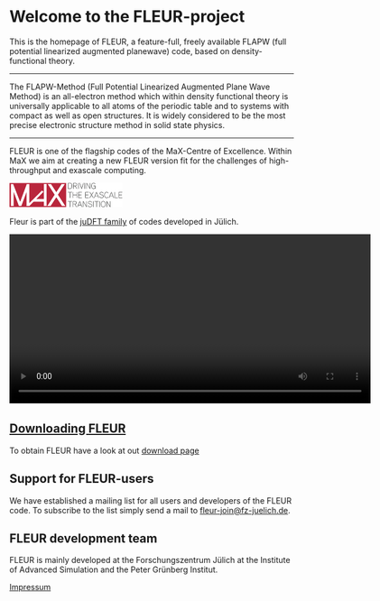 Welcome to the FLEUR-project
===========================
This is the homepage of FLEUR, a feature-full, freely available FLAPW (full potential linearized augmented planewave) code, based on density-functional theory.

---

The FLAPW-Method (Full Potential Linearized Augmented Plane Wave Method) is an all-electron method which within density functional theory is universally applicable to all atoms of the periodic table and to systems with compact as well as open structures. It is widely considered to be the most precise electronic structure method in solid state physics. 

---

FLEUR is one of the flagship codes of the MaX-Centre of Excellence. Within MaX we aim at creating a new FLEUR version fit for the challenges of high-throughput and exascale computing.

[![MaX-logo](img/MaX.png)](http://www.max-centre.eu)

Fleur is part of the [juDFT family](http://www.judft.de) of codes developed in Jülich.

<video width="640" height="300" preload="auto" autoplay="autoplay" controls="controls" >
<source src="https://www.flapw.de/pm/uploads/Main/fleur.mp4" type="video/mp4" />
<source src="https://www.flapw.de/pm/uploads/Main/fleur.webm" type="video/webm" />


<p class="novideo"></p>
</video>

[Downloading FLEUR](downloads.md)
--------------------------
To obtain FLEUR have a look at out [download page](downloads.md)


Support for FLEUR-users
------------------
We have established a mailing list for all users and developers of the FLEUR code. To subscribe to the list simply send a mail to <fleur-join@fz-juelich.de>.


FLEUR development team
----------------------
FLEUR is mainly developed at the Forschungszentrum Jülich at the Institute of Advanced Simulation and the Peter Grünberg Institut.

[Impressum](about.md)

